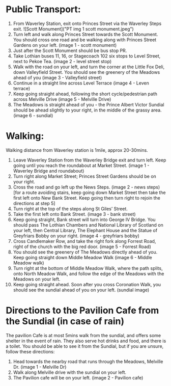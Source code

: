 # Public Transport:
1. From Waverley Station, exit onto Princes Street via the Waverley Steps exit.
![Scott Monument]("PT img 1 scott monument.jpeg")
2. Turn left and walk along Princes Street towards the Scott Monument. You should cross one road and be walking along with Princes Street Gardens on your left. (image 1 - scott monument)
3. Just after the Scott Monument should be bus stop PR.
4. Take Lothian buses 11, 16, or Stagecoach 102 six stops to Level Street, next to Pekoe Tea. (image 2 - level street stop)
5. Walk with the road on your left, and turn the corner at the Little Fox Deli, down Valleyfield Street.  You should see the greenery of the Meadows ahead of you (image 3 - Valleyfield street)
6. Continue in a straight line across Level Terrace (image 4 - Leven terrace)
7. Keep going straight ahead, following the short cycle/pedestrian path across Melville Drive (image 5 - Melville Drive)
8. The Meadows is straight ahead of you - the Prince Albert Victor Sundial should be ahead slightly to your right, in the middle of the grassy area. (image 6 - sundial)

# Walking:
Walking distance from Waverley station is 1mile, approx 20-30mins.
1. Leave Waverley Station from the Waverley Bridge exit and turn left.  Keep going until you reach the roundabout at Market Street. (image 1 - Waverley Bridge and roundabout)
2. Turn right along Market Street; Princes Street Gardens should be on your right.
3. Cross the road and go left up the News Steps. (image 2 - news steps)  [for a route avoiding stairs, keep going down Market Street then take the first left onto New Bank Street.  Keep going then turn right to rejoin the directions at step 5]
4. Turn right at the top of the steps along St Giles’ Street.
5. Take the first left onto Bank Street. (image 3 - bank street)
6. Keep going straight, Bank street will turn into George IV Bridge.  You should pass The Lothian Chambers and National Library of Scotland on your left, then Central Library, The Elephant House and the Statue of Greyfriars Bobby on your right. (image 4 - greyfriars bobby)
7. Cross Candlemaker Row, and take the right fork along Forrest Road, right of the church with the big red door. (image 5 - Forrest Road)
8. You should see the greenery of The Meadows directly ahead of you.  Keep going straight down Middle Meadow Walk (image 6 - Middle Meadow walk)
9. Turn right at the bottom of Middle Meadow Walk, where the path splits, onto North Meadow Walk, and follow the edge of the Meadows with the Meadows on your left.
10. Keep going straight ahead.  Soon after you cross Coronation Walk, you should see the sundial ahead of you on your left. (sundial image)

# Directions to the Pavilion Cafe from the Sundial (in case of rain)
The pavilion Cafe is at most 5mins walk from the sundial, and offers some shelter in the event of rain.  They also serve hot drinks and food, and there is a toilet.  You should be able to see it from the Sundial, but if you are unsure, follow these directions:
1. Head towards the nearby road that runs through the Meadows, Melville Dr. (image 1 - Melville Dr)
2. Walk along Melville drive with the sundial on your left.
3. The Pavilion cafe will be on your left. (image 2 - Pavilion cafe)
